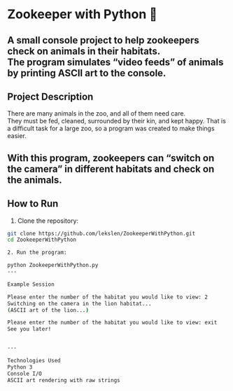 # Zookeeper with Python 🐾

A small console project to help zookeepers check on animals in their habitats.  
The program simulates “video feeds” of animals by printing ASCII art to the console. 
---

## Project Description

There are many animals in the zoo, and all of them need care.  
They must be fed, cleaned, surrounded by their kin, and kept happy. That is a difficult task for a large zoo, so a program was created to make things easier.  

With this program, zookeepers can “switch on the camera” in different habitats and check on the animals.
---

## How to Run

1. Clone the repository:
 ```bash
 git clone https://github.com/lekslen/ZookeeperWithPython.git
 cd ZookeeperWithPython

2. Run the program:

python ZookeeperWithPython.py
---

Example Session

Please enter the number of the habitat you would like to view: 2
Switching on the camera in the lion habitat...
 (ASCII art of the lion...)

Please enter the number of the habitat you would like to view: exit
See you later!


---

Technologies Used
Python 3
Console I/O
ASCII art rendering with raw strings
